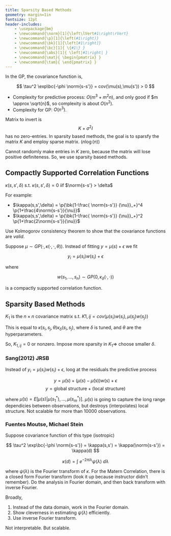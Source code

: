 ```yaml
---
title: Sparsity Based Methods
geometry: margin=1in
fontsize: 12pt
header-includes: 
    - \usepackage{bm}
    - \newcommand{\norm}[1]{\left\lVert#1\right\rVert}
    - \newcommand{\p}[1]{\left(#1\right)}
    - \newcommand{\bk}[1]{\left[#1\right]}
    - \newcommand{\bc}[1]{ \{#1\} }
    - \newcommand{\abs}[1]{ \left|#1\right| }
    - \newcommand{\mat}{ \begin{pmatrix} }
    - \newcommand{\tam}{ \end{pmatrix} }
---
```


In the GP, the covariance function is,

$$
  \tau^2 \exp\bc{-\phi \norm{s-s'}} = cov(\mu(s),\mu(s')) > 0
$$

- Complexity for predictive process: $O(m^3+m^2n)$, and only good if $m \approx \sqrt{n}$, so complexity is about $O(n^2)$.
- Complexity for GP: $O(n^3)$.

Matrix to invert is $$ K + \sigma^2I $$ has no zero-entries. In sparsity based methods, the goal is to sparsfy the matrix $K$ and employ sparse matrix. ($n\log(n)$)

Cannot randomly make entries in $K$ zero, because the matrix will lose positive definiteness. So, we use sparsity based methods.


## Compactly Supported Correlation Functions

$\kappa(s,s',\delta)$ s.t. $\kappa(s,s',\delta) =0$ iif $\norm{s-s'} > \delta$

For example:

- $\kappa(s,s',\delta) = \p{\bk{1-\frac{ \norm{s-s'}} {\nu}}_+}^4 \p{1+\frac{4\norm{s-s'}}{\nu}}$
- $\kappa(s,s',\delta) = \p{\bk{1-\frac{ \norm{s-s'}} {\nu}}_+}^2 \p{1+\frac{2\norm{s-s'}}{\nu}}$

Use Kolmogorov consistency theorem to show that the covariance functions are *valid*.

Suppose $\mu \sim GP(\cdot, \kappa(\cdot,\cdot,\theta))$. Instead of fitting $y = \mu(s) + \epsilon$ we fit

$$
  y_i = \mu(s_i)w(s_i) + \epsilon
$$

where 

$$
  w(s_1,...,s_n) \sim GP(0,\kappa_\delta(\cdot,\cdot))
$$

is a compactly supported correlation function.

## Sparsity Based Methods

$K_1$  is the $n\times n$ covariance matrix s.t. $K{1,ij} = cov(\mu(s_i)w(s_i),\mu(s_j)w(s_j))$

This is equal to $\kappa(s_i,s_j,\theta) \kappa_\delta(s_i,s_j)$, where $\delta$ is tuned, and $\theta$ are the hyperparameters.

So, $K_{1,ij} = 0$ or nonzero. Impose more sparsity in $K_1\Rightarrow$  choose smaller $\delta$.

### Sang(2012) JRSB

Instead of $y_i = \mu(s_i)w(s_i) + \epsilon$, loog at the residuals the predictive process 

$$y = \tilde{\mu}(s) + (\mu(s)-\tilde{\mu}(s))w(s) + \epsilon$$
$$y = \text{global structure} + (\text{local structure}) $$

where $\tilde{\mu}(s) = E[\mu(s) | \mu(s_1^*),...,\mu(s_m^*)]$. $\tilde{\mu}(s)$ is going  to capture the long range dependicies between observations, but destroys (interpolates) local structure. Not scalable for more than 10000 observations.


### Fuentes Moutse, Michael Stein

Suppose covariance function of this type (isotropic)

$$
  \tau^2 \exp\bc{-\phi \norm{s-s'}} = \kappa(s,s') = \kappa(\norm{s-s'}) = \kappa(d)
$$

$$
  \kappa(d) = \int~e^{-2\pi i \lambda}\psi(\lambda)~d\lambda
$$

where $\psi(\lambda)$ is the Fourier transform of $\kappa$. For the Matern Correlation, there is a closed form Fourier transform (look it up because instructor didn't remember). Do the analysis in Fourier domain, and then back transform with inverse Fourier.

Broadly,

1. Instead of the data domain, work in the Fourier domain.
2. Show cleverness in estimating $\psi(\lambda)$ efficiently.
3. Use inverse Fourier transform.

Not interpretable. But scalable.
